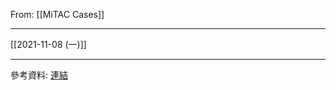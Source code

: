 From: [[MiTAC Cases]]

---

[[2021-11-08 (一)]]






---
參考資料: [連結](https://docs.google.com/presentation/d/1qqjYdCux5gzLg666Y5Lxz6K_q6YkXcVz/edit?usp=sharing&ouid=112782493369308983971&rtpof=true&sd=true)